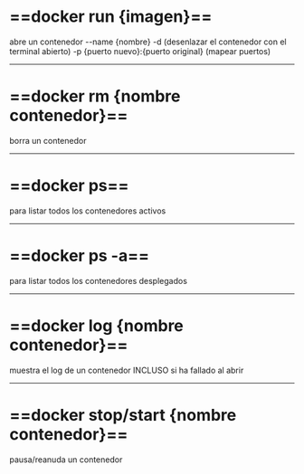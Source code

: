 
# ==docker run {imagen}==
abre un contenedor
--name {nombre}
-d (desenlazar el contenedor con el terminal abierto)
-p {puerto nuevo}:{puerto original} (mapear puertos)

---
# ==docker rm {nombre contenedor}==
borra un contenedor

---
# ==docker ps==
para listar todos los contenedores activos

---
# ==docker ps -a==
para listar todos los contenedores desplegados

---
# ==docker log {nombre contenedor}==
muestra el log de un contenedor INCLUSO si ha fallado al abrir

---
# ==docker stop/start {nombre contenedor}==
pausa/reanuda un contenedor

